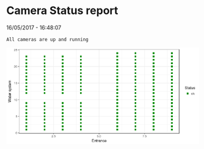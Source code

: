 Camera Status report
================
16/05/2017 - 16:48:07

    All cameras are up and running

![](camreport_files/figure-markdown_github/unnamed-chunk-2-1.png)
